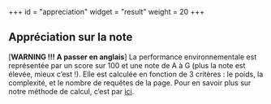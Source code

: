 +++
id = "appreciation"
widget = "result"
weight = 20
+++

## Appréciation sur la note

[//]: # "TODO: Le texte change en fonction du résultat"

[**WARNING !!! A passer en anglais**] La performance environnementale est représentée par un score sur 100 et une note
de A à G (plus la note est élevée, mieux c’est !). Elle est calculée en fonction de 3 critères : le poids, la
complexité, et le nombre de requêtes de la page. Pour en savoir plus sur notre méthode de calcul, c’est par
[ici](/en/how-it-works/).
